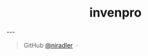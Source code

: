 <div align="center">


<h1>invenpro</h1>
</div>
---


> GitHub [@niradler](https://github.com/niradler) &nbsp;&middot;&nbsp;



[Live Demo]: http://invenpro.prototypesart.com

